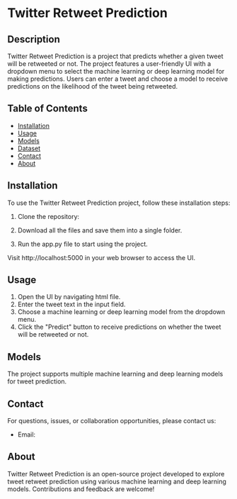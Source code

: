 # Twitter Retweet Prediction

## Description

Twitter Retweet Prediction is a project that predicts whether a given tweet will be retweeted or not. The project features a user-friendly UI with a dropdown menu to select the machine learning or deep learning model for making predictions. Users can enter a tweet and choose a model to receive predictions on the likelihood of the tweet being retweeted.

## Table of Contents

- [Installation](#installation)
- [Usage](#usage)
- [Models](#models)
- [Dataset](#dataset)
- [Contact](#contact)
- [About](#about)

## Installation

To use the Twitter Retweet Prediction project, follow these installation steps:

1. Clone the repository:

2. Download all the files and save them into a single folder.
3. Run the app.py file to start using the project.

Visit http://localhost:5000 in your web browser to access the UI.

## Usage

1. Open the UI by navigating html file.
2. Enter the tweet text in the input field.
3. Choose a machine learning or deep learning model from the dropdown menu.
4. Click the "Predict" button to receive predictions on whether the tweet will be retweeted or not.

## Models

The project supports multiple machine learning and deep learning models for tweet prediction. 

## Contact

For questions, issues, or collaboration opportunities, please contact us:

- Email: 

## About

Twitter Retweet Prediction is an open-source project developed to explore tweet retweet prediction using various machine learning and deep learning models. Contributions and feedback are welcome!




